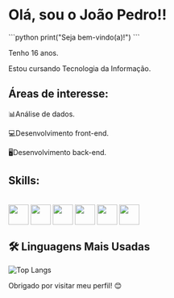 <h1> Olá, sou o João Pedro!!</h1>
```python
print("Seja bem-vindo(a)!")
```

<p>Tenho 16 anos.</p>
<p>Estou cursando Tecnologia da Informação.</p>
<h2>Áreas de interesse:</h2>
<p>📊Análise de dados.</p>
<p>💻Desenvolvimento front-end.</p>
<p>🖥️Desenvolvimento back-end.</p>
<h2>Skills:</h2>
<div style="display: inline_block"><br>
<img align="center" src="https://cdn.jsdelivr.net/gh/devicons/devicon@latest/icons/python/python-original.svg"  width = "40px"/>
<img align="center" src="https://cdn.jsdelivr.net/gh/devicons/devicon@latest/icons/html5/html5-original-wordmark.svg" width = "40px"/>
<img align="center" src="https://cdn.jsdelivr.net/gh/devicons/devicon@latest/icons/css3/css3-original-wordmark.svg" width = "40px"/>
<img align="center" src="https://cdn.jsdelivr.net/gh/devicons/devicon@latest/icons/javascript/javascript-original.svg" width ="40px"/>
<img align="center" src="https://cdn.jsdelivr.net/gh/devicons/devicon@latest/icons/bootstrap/bootstrap-original.svg" width="40px"/>
<img align="center" src="https://cdn.jsdelivr.net/gh/devicons/devicon@latest/icons/php/php-original.svg" width="40px"/>        
</div>  

## 🛠️ Linguagens Mais Usadas
![Top Langs](https://github-readme-stats.vercel.app/api/top-langs/?username=jpbrglp&layout=compact&theme=dark)

Obrigado por visitar meu perfil! 😊







